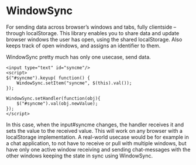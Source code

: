WindowSync
==========

For sending data across browser’s windows and tabs, fully clientside – through localStorage. This library enables you to share data and update browser windows the user has open, using the shared localStorage. Also keeps track of open windows, and assigns an identifier to them.


WindowSync pretty much has only one usecase, send data.



    <input type="text" id="syncme"/>
    <script>
    $("#syncme").keyup( function() {
        WindowSync.setItem("syncme", $(this).val());
    });
    
    WindowSync.setHandler(function(obj){
        $("#syncme").val(obj.newValue);
    });
    </script>

In this case, when the input#syncme changes, the handler receives it and sets the value to the received value. This will work on any browser with a localStorage implementation. A real-world usecase would be for example in a chat application, to not have to receive or pull with multiple windows, but have only one active window receiving and sending chat-messages with the other windows keeping the state in sync using WindowSync.
